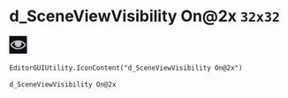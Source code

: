 # d_SceneViewVisibility On@2x `32x32`
<img src="/img/d_SceneViewVisibility%20On@2x.png" width=32 height=32>

``` CSharp
EditorGUIUtility.IconContent("d_SceneViewVisibility On@2x")
```
```
d_SceneViewVisibility On@2x
```

